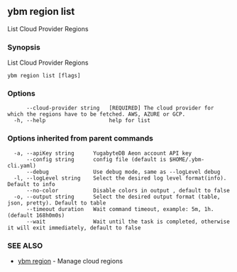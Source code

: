 ## ybm region list

List Cloud Provider Regions

### Synopsis

List Cloud Provider Regions

```
ybm region list [flags]
```

### Options

```
      --cloud-provider string   [REQUIRED] The cloud provider for which the regions have to be fetched. AWS, AZURE or GCP.
  -h, --help                    help for list
```

### Options inherited from parent commands

```
  -a, --apiKey string      YugabyteDB Aeon account API key
      --config string      config file (default is $HOME/.ybm-cli.yaml)
      --debug              Use debug mode, same as --logLevel debug
  -l, --logLevel string    Select the desired log level format(info). Default to info
      --no-color           Disable colors in output , default to false
  -o, --output string      Select the desired output format (table, json, pretty). Default to table
      --timeout duration   Wait command timeout, example: 5m, 1h. (default 168h0m0s)
      --wait               Wait until the task is completed, otherwise it will exit immediately, default to false
```

### SEE ALSO

* [ybm region](ybm_region.md)	 - Manage cloud regions


